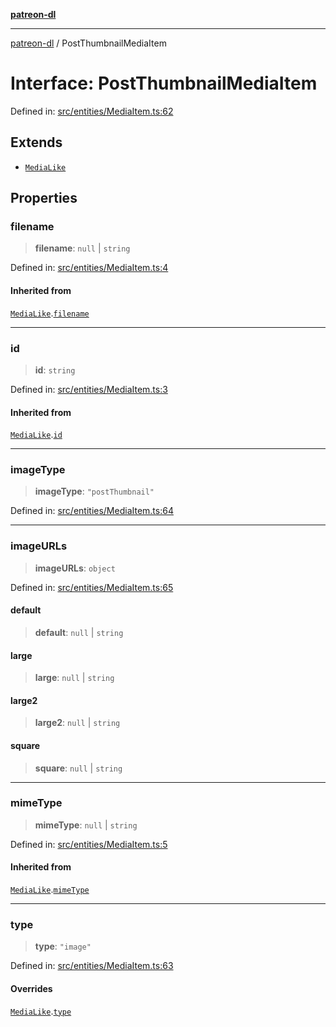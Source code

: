 [**patreon-dl**](../README.md)

***

[patreon-dl](../README.md) / PostThumbnailMediaItem

# Interface: PostThumbnailMediaItem

Defined in: [src/entities/MediaItem.ts:62](https://github.com/patrickkfkan/patreon-dl/blob/4dbe5b7f9bc86c654049194392d94f0aeefc44c0/src/entities/MediaItem.ts#L62)

## Extends

- [`MediaLike`](MediaLike.md)

## Properties

### filename

> **filename**: `null` \| `string`

Defined in: [src/entities/MediaItem.ts:4](https://github.com/patrickkfkan/patreon-dl/blob/4dbe5b7f9bc86c654049194392d94f0aeefc44c0/src/entities/MediaItem.ts#L4)

#### Inherited from

[`MediaLike`](MediaLike.md).[`filename`](MediaLike.md#filename)

***

### id

> **id**: `string`

Defined in: [src/entities/MediaItem.ts:3](https://github.com/patrickkfkan/patreon-dl/blob/4dbe5b7f9bc86c654049194392d94f0aeefc44c0/src/entities/MediaItem.ts#L3)

#### Inherited from

[`MediaLike`](MediaLike.md).[`id`](MediaLike.md#id)

***

### imageType

> **imageType**: `"postThumbnail"`

Defined in: [src/entities/MediaItem.ts:64](https://github.com/patrickkfkan/patreon-dl/blob/4dbe5b7f9bc86c654049194392d94f0aeefc44c0/src/entities/MediaItem.ts#L64)

***

### imageURLs

> **imageURLs**: `object`

Defined in: [src/entities/MediaItem.ts:65](https://github.com/patrickkfkan/patreon-dl/blob/4dbe5b7f9bc86c654049194392d94f0aeefc44c0/src/entities/MediaItem.ts#L65)

#### default

> **default**: `null` \| `string`

#### large

> **large**: `null` \| `string`

#### large2

> **large2**: `null` \| `string`

#### square

> **square**: `null` \| `string`

***

### mimeType

> **mimeType**: `null` \| `string`

Defined in: [src/entities/MediaItem.ts:5](https://github.com/patrickkfkan/patreon-dl/blob/4dbe5b7f9bc86c654049194392d94f0aeefc44c0/src/entities/MediaItem.ts#L5)

#### Inherited from

[`MediaLike`](MediaLike.md).[`mimeType`](MediaLike.md#mimetype)

***

### type

> **type**: `"image"`

Defined in: [src/entities/MediaItem.ts:63](https://github.com/patrickkfkan/patreon-dl/blob/4dbe5b7f9bc86c654049194392d94f0aeefc44c0/src/entities/MediaItem.ts#L63)

#### Overrides

[`MediaLike`](MediaLike.md).[`type`](MediaLike.md#type)
